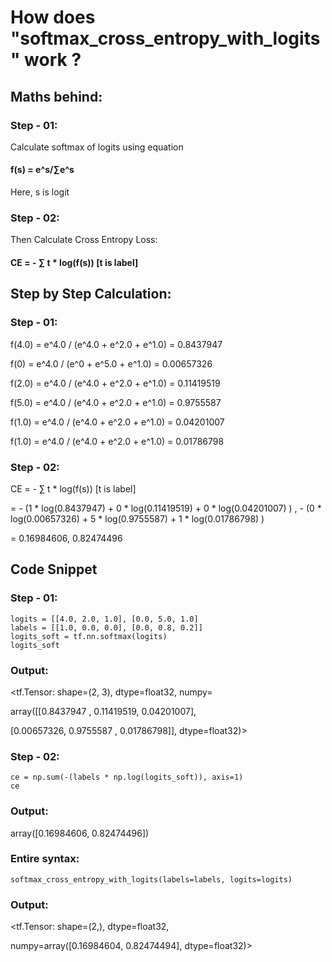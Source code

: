# How does "softmax_cross_entropy_with_logits" work ?
## Maths behind:
### Step - 01:
Calculate softmax of logits using equation

#### f(s) = e^s/∑e^s

Here, s is logit

### Step - 02:

Then Calculate Cross Entropy Loss:

#### CE = - ∑ t * log(f(s)) [t is label]
## Step by Step Calculation:
### Step - 01:

f(4.0) = e^4.0 / (e^4.0 + e^2.0 + e^1.0) = 0.8437947

f(0) = e^4.0 / (e^0 + e^5.0 + e^1.0) = 0.00657326

f(2.0) = e^4.0 / (e^4.0 + e^2.0 + e^1.0) = 0.11419519

f(5.0) = e^4.0 / (e^4.0 + e^2.0 + e^1.0) = 0.9755587

f(1.0) = e^4.0 / (e^4.0 + e^2.0 + e^1.0) = 0.04201007

f(1.0) = e^4.0 / (e^4.0 + e^2.0 + e^1.0) = 0.01786798

### Step - 02:

CE = - ∑ t * log(f(s)) [t is label]

= - (1 * log(0.8437947) + 0 * log(0.11419519) + 0 * log(0.04201007) ) , - (0 * log(0.00657326) + 5 * log(0.9755587) + 1 * log(0.01786798) )

= 0.16984606, 0.82474496

## Code Snippet
### Step - 01:
```
logits = [[4.0, 2.0, 1.0], [0.0, 5.0, 1.0]
labels = [[1.0, 0.0, 0.0], [0.0, 0.8, 0.2]]
logits_soft = tf.nn.softmax(logits)
logits_soft
```
### Output:

<tf.Tensor: shape=(2, 3), dtype=float32, numpy=

array([[0.8437947 , 0.11419519, 0.04201007],

[0.00657326, 0.9755587 , 0.01786798]], dtype=float32)>
### Step - 02:
```
ce = np.sum(-(labels * np.log(logits_soft)), axis=1)
ce
```
### Output:

array([0.16984606, 0.82474496])

### Entire syntax:
```
softmax_cross_entropy_with_logits(labels=labels, logits=logits)
```
### Output:

<tf.Tensor: shape=(2,), dtype=float32,

numpy=array([0.16984604, 0.82474494], dtype=float32)>
